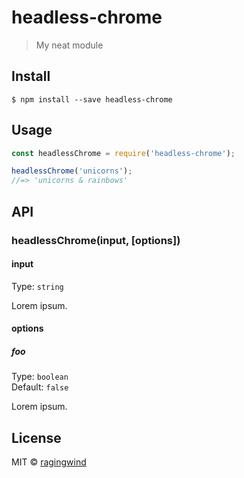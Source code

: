# headless-chrome

> My neat module


## Install

```
$ npm install --save headless-chrome
```


## Usage

```js
const headlessChrome = require('headless-chrome');

headlessChrome('unicorns');
//=> 'unicorns & rainbows'
```


## API

### headlessChrome(input, [options])

#### input

Type: `string`

Lorem ipsum.

#### options

##### foo

Type: `boolean`<br>
Default: `false`

Lorem ipsum.


## License

MIT © [ragingwind](http://ragingwind.me)
